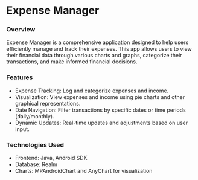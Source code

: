 #  ****Expense Manager****

### Overview

Expense Manager is a comprehensive application designed to help users efficiently manage and track their expenses. This app allows users to view their financial data through various charts and graphs, categorize their transactions, and make informed financial decisions.

### **Features**

* Expense Tracking: Log and categorize expenses and income.
* Visualization: View expenses and income using pie charts and other graphical representations.
* Date Navigation: Filter transactions by specific dates or time periods (daily/monthly).
* Dynamic Updates: Real-time updates and adjustments based on user input.

### **Technologies Used**

* Frontend: Java, Android SDK
* Database: Realm
* Charts: MPAndroidChart and AnyChart for visualization
